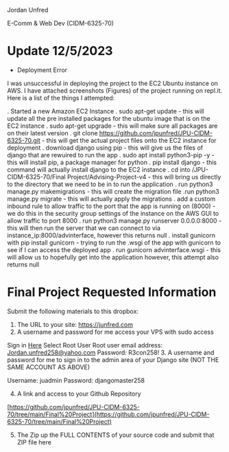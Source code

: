 Jordan Unfred

E-Comm & Web Dev (CIDM-6325-70)

# Update 12/5/2023
- Deployment Error

I was unsuccessful in deploying the project to the EC2 Ubuntu instance on AWS. I have attached screenshots (Figures) of the project running on repl.it. Here is a list of the things I attempted:

.  Started a new Amazon EC2 Instance
. sudo apt-get update - this will update all the pre installed packages for the ubuntu image that is on the EC2 instance 
. sudo apt-get upgrade - this will make sure all packages are on their latest version
.  git clone  https://github.com/jpunfred/JPU-CIDM-6325-70.git - this will get the actual project files onto the EC2 instance for deployment 
. download django using pip - this will give us the files of django that are rewuired to run the app 
. sudo apt install python3-pip -y - this will install pip, a package manager for python
. pip install django - this command will actually install django to the EC2 instance 
. cd into /JPU-CIDM-6325-70/Final Project/Advising-Project-v4 - this will bring us directly to the directory that we need to be in to run the application
. run python3 manage.py makemigrations - this will create the migration file
.run python3 manage.py migrate - this will actually apply the migrations
. add a custom inbound rule to allow traffic to the port that the app is running on (8000) - we do this in the security group settings of the instance on the AWS
	GUI to allow traffic to port 8000
.  run python3 manage.py runserver 0.0.0.0:8000 - this will then run the server that we can connect to via instance_ip:8000/advinterface, however this returns null
. install gunicorn with pip install gunicorn - trying to run the .wsgi of the app with gunicorn to see if I can access the deployed app
. run gunicorn advinterface.wsgi - this will allow us to hopefully get into the application however, this attempt also returns null

# Final Project Requested Information

Submit the following materials to this dropbox:

1. The URL to your site: https://junfred.com
2. A username and password for me access your VPS with sudo access

 Sign in [Here](https://signin.aws.amazon.com/signin?redirect_uri=https%3A%2F%2Fus-east-2.console.aws.amazon.com%2Fec2%2Fhome%3Fregion%3Dus-east-2%26state%3DhashArgs%2523ConnectToInstance%253AinstanceId%253Di-04dc466cb6bb7606e%26isauthcode%3Dtrue&client_id=arn%3Aaws%3Aiam%3A%3A015428540659%3Auser%2Fec2&forceMobileApp=0&code_challenge=YGvjSbVLLLloO1JWx0dt2Bb8ObXC-d4cdqMlqUFxvrY&code_challenge_method=SHA-256)
 Select Root User
 Root user email address: [Jordan.unfred258@yahoo.com](mailto:Jordan.unfred258@yahoo.com)
 Password: R3con258!
3. A username and password for me to sign in to the admin area of your Django site (NOT THE SAME ACCOUNT AS ABOVE)

 Username: juadmin
 Password: djangomaster258


4. A link and access to your Github Repository

[https://github.com/jpunfred/JPU-CIDM-6325-70/tree/main/Final%20Project](https://github.com/jpunfred/JPU-CIDM-6325-70/tree/main/Final%20Project)


5. The Zip up the FULL CONTENTS of your source code and submit that ZIP file here

